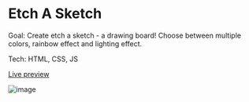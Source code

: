 # Etch A Sketch

Goal: Create etch a sketch - a drawing board! Choose between multiple colors, rainbow effect and lighting effect.

Tech: HTML, CSS, JS

[Live preview](https://miha-f.github.io/the-odin-project-monorepo/etch_a_sketch)

![image](https://github.com/user-attachments/assets/28ae4343-2215-4e6b-9512-77d51be597c5)
